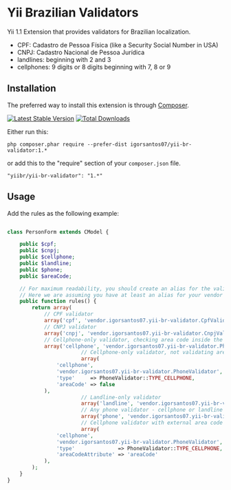 Yii Brazilian Validators
=========================

Yii 1.1 Extension that provides validators for Brazilian localization.

* CPF: Cadastro de Pessoa Física (like a Security Social Number in USA) 
* CNPJ: Cadastro Nacional de Pessoa Jurídica
* landlines: beginning with 2 and 3
* cellphones: 9 digits or 8 digits beginning with 7, 8 or 9

Installation
------------

The preferred way to install this extension is through [Composer](http://getcomposer.org/download/).

[![Latest Stable Version](https://poser.pugx.org/igorsantos07/yii-br-validator/v/stable.svg)](https://packagist.org/packages/igorsantos07/yii-br-validator)
[![Total Downloads](https://poser.pugx.org/igorsantos07/yii-br-validator/downloads.svg)](https://packagist.org/packages/igorsantos07/yii-br-validator)

Either run this:

```
php composer.phar require --prefer-dist igorsantos07/yii-br-validator:1.*
```

or add this to the "require" section of your `composer.json` file.

```
"yiibr/yii-br-validator": "1.*"
```

Usage
-----

Add the rules as the following example:

```php

class PersonForm extends CModel {

	public $cpf;
	public $cnpj;
	public $cellphone;
	public $landline;
	public $phone;
	public $areaCode;

	// For maximum readability, you should create an alias for the validator folder :)
	// Here we are assuming you have at least an alias for your vendor folder.
	public function rules() {
		return array(
			// CPF validator
			array('cpf', 'vendor.igorsantos07.yii-br-validator.CpfValidator'),
			// CNPJ validator
			array('cnpj', 'vendor.igorsantos07.yii-br-validator.CnpjValidator'),
			// Cellphone-only validator, checking area code inside the field
			array('cellphone', 'vendor.igorsantos07.yii-br-validator.PhoneValidator', 'type' => PhoneValidator::TYPE_CELLPHONE),
                        // Cellphone-only validator, not validating area code
                        array(
				'cellphone',
				'vendor.igorsantos07.yii-br-validator.PhoneValidator',
				'type'     => PhoneValidator::TYPE_CELLPHONE,
				'areaCode' => false
			),
                        // Landline-only validator
                        array('landline', 'vendor.igorsantos07.yii-br-validator.PhoneValidator', 'type' => PhoneValidator::TYPE_LANDLINE),
                        // Any phone validator - cellphone or landline
                        array('phone', 'vendor.igorsantos07.yii-br-validator.PhoneValidator'),
                        // Cellphone validator with external area code check
                        array(
				'cellphone',
				'vendor.igorsantos07.yii-br-validator.PhoneValidator',
				'type'              => PhoneValidator::TYPE_CELLPHONE,
				'areaCodeAttribute' => 'areaCode'
			),
		);
	}
}
```
